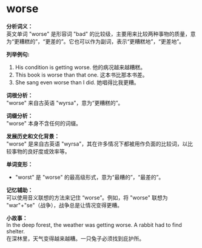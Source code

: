 # worse

**分析词义：**  
英文单词 "worse" 是形容词 "bad" 的比较级，主要用来比较两种事物的质量，意为“更糟糕的”，“更差的”。它也可以作为副词，表示“更糟糕地”，“更差地”。

  

**列举例句:**

  

1.  His condition is getting worse. 他的病况越来越糟糕。
2.  This book is worse than that one. 这本书比那本书差。
3.  She sang even worse than I did. 她唱得比我更糟。

  

**词根分析：**  
"worse" 来自古英语 "wyrsa"，意为“更糟糕的”。

  

**词缀分析：**  
"worse" 本身不含任何的词缀。

  

**发展历史和文化背景：**  
"worse" 是来自古英语 "wyrsa"，其在许多情况下都被用作负面的比较词，以比较事物的良好度或效率等。

  

**单词变形：**

  

*   "worst" 是 "worse" 的最高级形式，意为“最糟的”，“最差的”。

  

**记忆辅助：**  
可以使用音义联想的方法来记住 “worse”。例如，将 "worse" 联想为 "war"+"se"（战争），战争总是让情况变得更糟。

  

**小故事：**  
In the deep forest, the weather was getting worse. A rabbit had to find shelter.  
在深林里，天气变得越来越糟。一只兔子必须找到庇护所。
